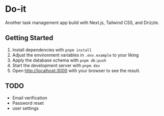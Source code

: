 # Do-it

Another task management app build with Next.js, Tailwind CSS, and Drizzle.

## Getting Started

1. Install dependencies with `pnpm install`
2. Adjust the environment variables in `.env.example` to your liking
3. Apply the database schema with `pnpm db:push`
4. Start the development server with `pnpm dev`
5. Open [http://localhost:3000](http://localhost:3000) with your browser to see the result.

## TODO

- Email verification
- Password reset
- user settings
